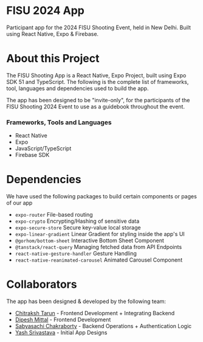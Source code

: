 # FISU 2024 App

Participant app for the 2024 FISU Shooting Event, held in New Delhi. Built using React Native, Expo & Firebase.

# About this Project

The FISU Shooting App is a React Native, Expo Project, built using Expo SDK 51 and TypeScript. The following is the complete list of frameworks, tool, languages and dependencies used to build the app.

The app has been designed to be "invite-only", for the participants of the FISU Shooting 2024 Event to use as a guidebook throughout the event.

### Frameworks, Tools and Languages

- React Native
- Expo
- JavaScript/TypeScript
- Firebase SDK

# Dependencies

We have used the following packages to build certain components or pages of our app

- `expo-router` File-based routing
- `expo-crypto` Encrypting/Hashing of sensitive data
- `expo-secure-store` Secure key-value local storage
- `expo-linear-gradient` Linear Gradient for styling inside the app's UI
- `@gorhom/bottom-sheet` Interactive Bottom Sheet Component
- `@tanstack/react-query` Managing fetched data from API Endpoints
- `react-native-gesture-handler` Gesture Handling
- `react-native-reanimated-carousel` Animated Carousel Component

# Collaborators

The app has been designed & developed by the following team:

- [Chitraksh Tarun](https://github.com/ChitrakshTarun/) - Frontend Development + Integrating Backend
- [Dipesh Mittal](https://github.com/zeeno2616/) - Frontend Development
- [Sabyasachi Chakraborty](https://github.com/mixter3011/) - Backend Operations + Authentication Logic
- [Yash Srivastava](https://github.com/yashsrivasta7a) - Initial App Designs
